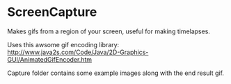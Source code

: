 # ScreenCapture
Makes gifs from a region of your screen, useful for making timelapses.

Uses this awsome gif encoding library: http://www.java2s.com/Code/Java/2D-Graphics-GUI/AnimatedGifEncoder.htm

Capture folder contains some example images along with the end result gif.
